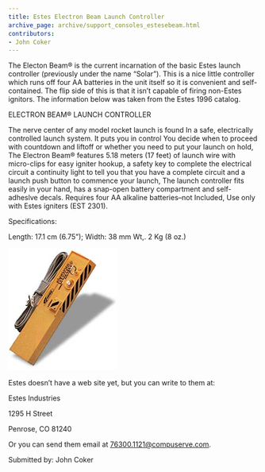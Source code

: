 ```yaml
---
title: Estes Electron Beam Launch Controller
archive_page: archive/support_consoles_estesebeam.html
contributors:
- John Coker
---
```

The Electon Beam® is the current incarnation of the basic Estes launch controller (previously under the name “Solar”). This is a nice little controller which runs off four AA batteries in the unit itself so it is convenient and self-contained. The flip side of this is that it isn’t capable of firing non-Estes ignitors. The information below was taken from the Estes 1996 catalog.

ELECTRON BEAM® LAUNCH CONTROLLER

The nerve center of any model rocket launch is found In a safe, electrically controlled launch system. It puts you in control You decide when to proceed with countdown and liftoff or whether you need to put your launch on hold, The Electron Beam® features 5.18 meters (17 feet) of launch wire with micro-clips for easy igniter hookup, a safety key to complete the electrical circuit a continuity light to tell you that you have a complete circuit and a launch push button to commence your launch, The launch controller fits easily in your hand, has a snap-open battery compartment and self-adheslve decals. Requires four AA alkaline batteries–not Included, Use only with Estes igniters (EST 2301).

Specifications:

Length: 17.1 cm (6.75”); Width: 38 mm Wt,. 2 Kg (8 oz.)

![](/images/ebeam.jpg)

Estes doesn’t have a web site yet, but you can write to them at:

Estes Industries

1295 H Street

Penrose, CO 81240

Or you can send them email at [76300.1121@compuserve.com](mailto:76300.1121@compuserve.com).

Submitted by: John Coker
